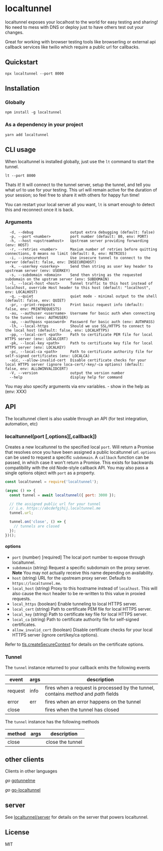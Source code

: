 # localtunnel

localtunnel exposes your localhost to the world for easy testing and sharing! No need to mess with DNS or deploy just to have others test out your changes.

Great for working with browser testing tools like browserling or external api callback services like twilio which require a public url for callbacks.

## Quickstart

```
npx localtunnel --port 8000
```

## Installation

### Globally

```
npm install -g localtunnel
```

### As a dependency in your project

```
yarn add localtunnel
```

## CLI usage

When localtunnel is installed globally, just use the `lt` command to start the tunnel.

```
lt --port 8000
```

Thats it! It will connect to the tunnel server, setup the tunnel, and tell you what url to use for your testing. This url will remain active for the duration of your session; so feel free to share it with others for happy fun time!

You can restart your local server all you want, `lt` is smart enough to detect this and reconnect once it is back.

### Arguments
```
  -d, --debug                 output extra debugging (default: false)
  -p, --port <number>         port number (default: 80, env: PORT)
  -h, --host <upstreamhost>   Upstream server providing forwarding (env: HOST)
  -r, --retries <number>      Maxium number of retries before quitting connections, 0 means no limit (default: 0, env: RETRIES)
  -i, --insecurehost          Use insecure tunnel to connect to the server (default: false, env: INSECUREHOST)
  -k, --userkey <userkey>     Send then string as user key header to upstream server (env: USERKEY)
  -s, --subdomain <domain>    Send then string as the requested subdomain on the upstram server (env: SUBDOMAIN)
  -l, --local-host <host>     Tunnel traffic to this host instead of localhost, override Host header to this host (default: "localhost", env: LOCALHOST)
  -q, --quiet                 quiet mode - minimal output to the shell (default: false, env: QUIET)
  -pr, --print-requests       Print basic request info (default: false, env: PRINTREQUESTS)
  -au, --authuser <username>  Username for basic auth when connecting to the tunnel (env: AUTHUSER)
  -ap, --authpass <password>  Password for basic auth (env: AUTHPASS)
  -lh, --local-https          Should we use SSL/HTTPS to connect to the local host (default: false, env: LOCALHTTPS)
  -pp, --local-cert <path>    Path to certificate PEM file for local HTTPS server (env: LOCALCERT)
  -pk, --local-key <path>     Path to certificate key file for local HTTPS server (env: LOCALKEY)
  -pc, --local-ca <path>      Path to certificate authority file for self-signed certificates (env: LOCALCA)
  -aic, --allow-invalid-cert  Disable certificate checks for your local HTTPS server (ignore loca-cert/-key/-ca options) (default: false, env: ALLOWINVALIDCERT)
  -V, --version               output the version number
  --help                      display help for command
```

You may also specify arguments via env variables. - show in the help as (env: XXX)

## API

The localtunnel client is also usable through an API (for test integration, automation, etc)

### localtunnel(port [,options][,callback])

Creates a new localtunnel to the specified local `port`. Will return a Promise that resolves once you have been assigned a public localtunnel url. `options` can be used to request a specific `subdomain`. A `callback` function can be passed, in which case it won't return a Promise. This exists for backwards compatibility with the old Node-style callback API. You may also pass a single options object with `port` as a property.

```js
const localtunnel = require('localtunnel');

(async () => {
  const tunnel = await localtunnel({ port: 3000 });

  // the assigned public url for your tunnel
  // i.e. https://abcdefgjhij.localtunnel.me
  tunnel.url;

  tunnel.on('close', () => {
    // tunnels are closed
  });
})();
```

#### options

- `port` (number) [required] The local port number to expose through localtunnel.
- `subdomain` (string) Request a specific subdomain on the proxy server. **Note** You may not actually receive this name depending on availability.
- `host` (string) URL for the upstream proxy server. Defaults to `https://localtunnel.me`.
- `local_host` (string) Proxy to this hostname instead of `localhost`. This will also cause the `Host` header to be re-written to this value in proxied requests.
- `local_https` (boolean) Enable tunneling to local HTTPS server.
- `local_cert` (string) Path to certificate PEM file for local HTTPS server.
- `local_key` (string) Path to certificate key file for local HTTPS server.
- `local_ca` (string) Path to certificate authority file for self-signed certificates.
- `allow_invalid_cert` (boolean) Disable certificate checks for your local HTTPS server (ignore cert/key/ca options).

Refer to [tls.createSecureContext](https://nodejs.org/api/tls.html#tls_tls_createsecurecontext_options) for details on the certificate options.

### Tunnel

The `tunnel` instance returned to your callback emits the following events

| event   | args | description                                                                          |
| ------- | ---- | ------------------------------------------------------------------------------------ |
| request | info | fires when a request is processed by the tunnel, contains _method_ and _path_ fields |
| error   | err  | fires when an error happens on the tunnel                                            |
| close   |      | fires when the tunnel has closed                                                     |

The `tunnel` instance has the following methods

| method | args | description      |
| ------ | ---- | ---------------- |
| close  |      | close the tunnel |

## other clients

Clients in other languages

_go_ [gotunnelme](https://github.com/NoahShen/gotunnelme)

_go_ [go-localtunnel](https://github.com/localtunnel/go-localtunnel)

## server

See [localtunnel/server](//github.com/localtunnel/server) for details on the server that powers localtunnel.

## License

MIT
